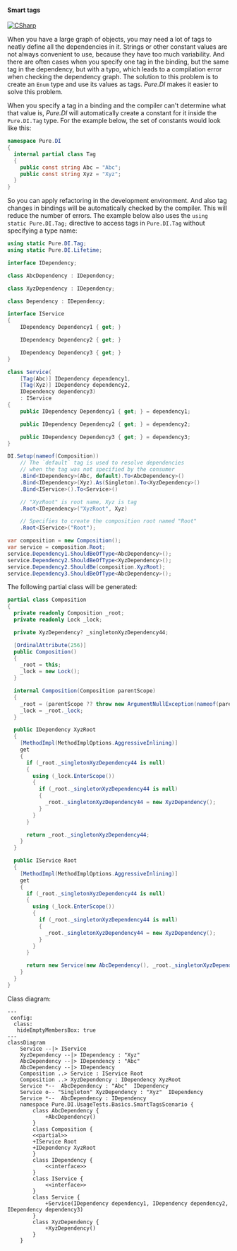 #### Smart tags

[![CSharp](https://img.shields.io/badge/C%23-code-blue.svg)](../tests/Pure.DI.UsageTests/Basics/SmartTagsScenario.cs)

When you have a large graph of objects, you may need a lot of tags to neatly define all the dependencies in it. Strings or other constant values are not always convenient to use, because they have too much variability. And there are often cases when you specify one tag in the binding, but the same tag in the dependency, but with a typo, which leads to a compilation error when checking the dependency graph. The solution to this problem is to create an `Enum` type and use its values as tags. _Pure.DI_ makes it easier to solve this problem.

When you specify a tag in a binding and the compiler can't determine what that value is, _Pure.DI_ will automatically create a constant for it inside the `Pure.DI.Tag` type. For the example below, the set of constants would look like this:

```c#
namespace Pure.DI
{
  internal partial class Tag
  {
    public const string Abc = "Abc";
    public const string Xyz = "Xyz";
  }
}
```
So you can apply refactoring in the development environment. And also tag changes in bindings will be automatically checked by the compiler. This will reduce the number of errors.
The example below also uses the `using static Pure.DI.Tag;` directive to access tags in `Pure.DI.Tag` without specifying a type name:


```c#
using static Pure.DI.Tag;
using static Pure.DI.Lifetime;

interface IDependency;

class AbcDependency : IDependency;

class XyzDependency : IDependency;

class Dependency : IDependency;

interface IService
{
    IDependency Dependency1 { get; }

    IDependency Dependency2 { get; }

    IDependency Dependency3 { get; }
}

class Service(
    [Tag(Abc)] IDependency dependency1,
    [Tag(Xyz)] IDependency dependency2,
    IDependency dependency3)
    : IService
{
    public IDependency Dependency1 { get; } = dependency1;

    public IDependency Dependency2 { get; } = dependency2;

    public IDependency Dependency3 { get; } = dependency3;
}

DI.Setup(nameof(Composition))
    // The `default` tag is used to resolve dependencies
    // when the tag was not specified by the consumer
    .Bind<IDependency>(Abc, default).To<AbcDependency>()
    .Bind<IDependency>(Xyz).As(Singleton).To<XyzDependency>()
    .Bind<IService>().To<Service>()

    // "XyzRoot" is root name, Xyz is tag
    .Root<IDependency>("XyzRoot", Xyz)

    // Specifies to create the composition root named "Root"
    .Root<IService>("Root");

var composition = new Composition();
var service = composition.Root;
service.Dependency1.ShouldBeOfType<AbcDependency>();
service.Dependency2.ShouldBeOfType<XyzDependency>();
service.Dependency2.ShouldBe(composition.XyzRoot);
service.Dependency3.ShouldBeOfType<AbcDependency>();
```

The following partial class will be generated:

```c#
partial class Composition
{
  private readonly Composition _root;
  private readonly Lock _lock;

  private XyzDependency? _singletonXyzDependency44;

  [OrdinalAttribute(256)]
  public Composition()
  {
    _root = this;
    _lock = new Lock();
  }

  internal Composition(Composition parentScope)
  {
    _root = (parentScope ?? throw new ArgumentNullException(nameof(parentScope)))._root;
    _lock = _root._lock;
  }

  public IDependency XyzRoot
  {
    [MethodImpl(MethodImplOptions.AggressiveInlining)]
    get
    {
      if (_root._singletonXyzDependency44 is null)
      {
        using (_lock.EnterScope())
        {
          if (_root._singletonXyzDependency44 is null)
          {
            _root._singletonXyzDependency44 = new XyzDependency();
          }
        }
      }

      return _root._singletonXyzDependency44;
    }
  }

  public IService Root
  {
    [MethodImpl(MethodImplOptions.AggressiveInlining)]
    get
    {
      if (_root._singletonXyzDependency44 is null)
      {
        using (_lock.EnterScope())
        {
          if (_root._singletonXyzDependency44 is null)
          {
            _root._singletonXyzDependency44 = new XyzDependency();
          }
        }
      }

      return new Service(new AbcDependency(), _root._singletonXyzDependency44, new AbcDependency());
    }
  }
}
```

Class diagram:

```mermaid
---
 config:
  class:
   hideEmptyMembersBox: true
---
classDiagram
	Service --|> IService
	XyzDependency --|> IDependency : "Xyz" 
	AbcDependency --|> IDependency : "Abc" 
	AbcDependency --|> IDependency
	Composition ..> Service : IService Root
	Composition ..> XyzDependency : IDependency XyzRoot
	Service *--  AbcDependency : "Abc"  IDependency
	Service o-- "Singleton" XyzDependency : "Xyz"  IDependency
	Service *--  AbcDependency : IDependency
	namespace Pure.DI.UsageTests.Basics.SmartTagsScenario {
		class AbcDependency {
			+AbcDependency()
		}
		class Composition {
		<<partial>>
		+IService Root
		+IDependency XyzRoot
		}
		class IDependency {
			<<interface>>
		}
		class IService {
			<<interface>>
		}
		class Service {
			+Service(IDependency dependency1, IDependency dependency2, IDependency dependency3)
		}
		class XyzDependency {
			+XyzDependency()
		}
	}
```

